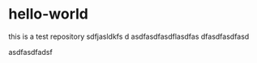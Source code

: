 # hello-world
this is a test repository
sdfjasldkfs
d
asdfasdfasdflasdfas
dfasdfasdfasd

asdfasdfadsf
